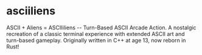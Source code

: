 # asciiliens
ASCII + Aliens = ASCIIiliens -- Turn-Based ASCII Arcade Action.  A nostalgic recreation of a classic terminal experience with extended ASCII art and turn-based gameplay.  Originally written in C++ at age 13, now reborn in Rust! 
